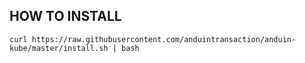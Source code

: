 HOW TO INSTALL
--------------

```
curl https://raw.githubusercontent.com/anduintransaction/anduin-kube/master/install.sh | bash
```
